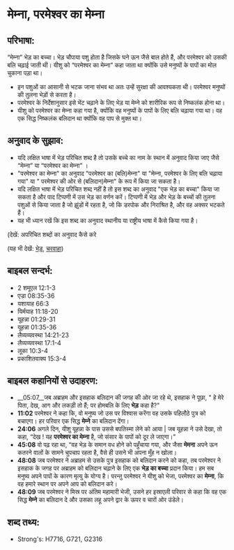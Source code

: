 # मेम्ना, परमेश्वर का मेम्ना #

## परिभाषा: ##

“मेम्ना” भेड़ का बच्चा। भेड़ चौपाया पशु होता है जिसके घने ऊन जैसे बाल होते हैं, और परमेश्वर को उसकी बलि चढ़ाई जाती थी। यीशु को “परमेश्वर का मेम्ना” कहा जाता था क्योंकि उसे मनुष्यों के पापों का मोल चुकाना पड़ा था।

* इन पशुओं का आसानी से भटक जाना संभव था अतः उन्हें सुरक्षा की आवश्यकता थी। परमेश्वर मनुष्यों की तुलना भेड़ों से करता है।
* परमेश्वर के निर्देशानुसार इसे भेंट चढ़ाने के लिए भेड़ या मेम्ने को शारीरिक रूप से निष्कलंक होना था।
* यीशु को परमेश्वर का मेम्ना कहा गया है, क्योंकि वह मनुष्यों के पापों के लिए बलि चढ़ाया गया था। वह एक सिद्ध निष्कलंक बलिदान था क्योंकि वह पाप से मुक्त था।

## अनुवाद के सुझाव: ##

* यदि लक्षित भाषा में भेड़ परिचित शब्द है तो उसके बच्चे का नाम के स्थान में अनुवाद किया जाए जैसे “मेम्ना” या “परमेश्वर का मेम्ना” ।
* "परमेश्वर का मेम्ना" का अनुवाद "परमेश्वर का (बलि)मेम्ना" या "मेम्ना, परमेश्वर के लिए बलि चढ़ाया गया" या " परमेश्वर की ओर से (बलिदान)मेम्ना" के रूप में किया जा सकता है।
* यदि लक्षित भाषा में भेड़ परिचित शब्द नहीं है तो इस शब्द का अनुवाद "एक भेड़ का बच्चा" किया जा सकता है और पाद टिप्पणी में उस भेड़ का वर्णन करें। टिप्पणी में भेड़ और भेड़ के बच्चों की तुलना पशुओं से किया जाता है जो झुंडों में रहता है, जो कि डरपोक और निराश्रित है, और वह अक्सर भटकते हैं।
* यह भी ध्यान रखें कि इस शब्द का अनुवाद स्थानीय या राष्ट्रीय भाषा में कैसे किया गया है।  

(देखें: अपरिचित शब्दों का अनुवाद कैसे करे

(यह भी देखें: [भेड़](../sheep.md), [चरवाहा](../shepherd.md))

## बाइबल सन्दर्भ: ##

* 2 शमूएल 12:1-3
* एज्रा 08:35-36
* यशायाह 66:3
* यिर्मयाह 11:18-20
* यूहन्ना 01:29-31
* यूहन्ना 01:35-36
* लैव्यव्यवस्था 14:21-23
* लैव्यव्यवस्था 17:1-4
* लूका 10:3-4
* प्रकाशितवाक्य 15:3-4

## बाइबल कहानियों से उदाहरण: ##

* __05:07__जब अब्राहम और इसहाक बलिदान की जगह की ओर जा रहे थे, इसहाक ने पूछा, " हे मेरे पिता, देख, आग और लकड़ी तो हैं; पर होमबलि के लिए __भेड़__ कहा है?"
* __11:02__ परमेश्वर ने कहा कि, वो मनुष्य जो उस पर विश्वास करेंगा वह उसके पहिलौठे पुत्र को बचाएगा। हर परिवार एक सिद्ध __मेम्ने__ का बलिदान देंगा।
* __24:06__ अगले दिन, यीशु यूहन्ना के पास उससे बपतिस्मा लेने को आया | जब यूहन्ना ने उसे देखा, तो कहा, “देख ! यह __परमेश्वर का मेम्ना__ है, जो संसार के पापों को दूर ले जाएगा।”
* __45:08__ वो पढ़ रहा था, “वह भेड़ के समान वध होने को पहुँचाया गया, और जैसा __मेमना__ अपने ऊन कतरने वालों के सामने चुपचाप रहता है, वैसे ही उसने भी अपना मुँह न खोला।
* __48:08__ जब परमेश्वर ने अब्राहम से उसके पुत्र इसहाक को बलिदान करने को कहा, तब परमेश्वर ने इसहाक के जगह पर अब्राहम को बलिदान चढ़ाने के लिए एक __भेड़ का बच्चा__ प्रदान किया। हम सब मनुष्य अपने पापों के कारण मृत्यु के योग्य है। परन्तु परमेश्वर ने यीशु को भेजा, परमेश्वर का __मेम्ना__, कि वह हमारे स्थान पर अपने आप को बलिदान करे।
* __48:09__ जब परमेश्वर ने मिस्र पर अंतिम महामारी भेजी, उसने हर इस्राएली परिवार से कहा कि वह एक सिद्ध __मेम्ने__ का बलिदान दे और उसका लहू अपने द्वार के ऊपर व चारों ओर उंडेले।

## शब्द तथ्य: ##

* Strong's: H7716, G721, G2316

